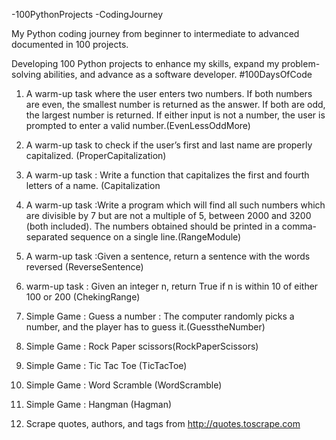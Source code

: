 -100PythonProjects -CodingJourney

My Python coding journey from beginner to intermediate to advanced documented in 100 projects.

Developing 100 Python projects to enhance my skills, expand my problem-solving abilities, and advance as a software developer. #100DaysOfCode

1. A warm-up task where the user enters two numbers. If both numbers are even, the smallest number is returned as the answer. If both are odd, the largest number is returned. If either input is not a number, the user is prompted to enter a valid number.(EvenLessOddMore)
   
2. A warm-up task to check if the user’s first and last name are properly capitalized. (ProperCapitalization)

3. A warm-up task : Write a function that capitalizes the first and fourth letters of a name. (Capitalization

4. A warm-up task :Write a program which will find all such numbers which are divisible by 7 but are not a multiple of 5, between 2000 and 3200 (both included). The numbers obtained should be printed in a comma-separated sequence on a single line.(RangeModule)

5. A warm-up task :Given a sentence, return a sentence with the words reversed (ReverseSentence)

6.  warm-up task : Given an integer n, return True if n is within 10 of either 100 or 200 (ChekingRange)

7.  Simple Game : Guess a number : The computer randomly picks a number, and the player has to guess it.(GuesstheNumber)

8.  Simple Game : Rock Paper scissors(RockPaperScissors)

9.  Simple Game : Tic Tac Toe (TicTacToe)

10. Simple Game : Word Scramble (WordScramble)

11.  Simple Game : Hangman (Hagman)

12.  Scrape quotes, authors, and tags from http://quotes.toscrape.com
